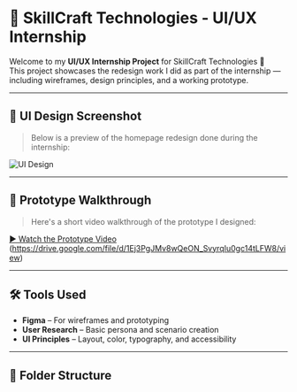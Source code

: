# 🎨 SkillCraft Technologies - UI/UX Internship

Welcome to my **UI/UX Internship Project** for SkillCraft Technologies 🚀  
This project showcases the redesign work I did as part of the internship — including wireframes, design principles, and a working prototype.

---

## 📸 UI Design Screenshot

> Below is a preview of the homepage redesign done during the internship:

![UI Design](./designs/ui-design.png)

---

## 🎥 Prototype Walkthrough

> Here's a short video walkthrough of the prototype I designed:

[▶️ Watch the Prototype Video](https://drive.google.com/file/d/1EfStknxtraEyffFWySCnQ8artWSzdaEg/view)
(https://drive.google.com/file/d/1Ej3PgJMv8wQeON_SvyrqIu0gc14tLFW8/view)

---

## 🛠️ Tools Used
- **Figma** – For wireframes and prototyping
- **User Research** – Basic persona and scenario creation
- **UI Principles** – Layout, color, typography, and accessibility

---

## 📁 Folder Structure
